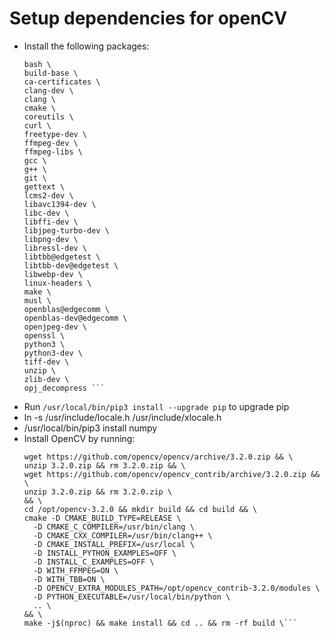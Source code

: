 # Setup dependencies for openCV

* Install the following packages:
  ``` apk update && apk upgrade && apk --no-cache add \
  bash \
  build-base \
  ca-certificates \
  clang-dev \
  clang \
  cmake \
  coreutils \
  curl \ 
  freetype-dev \
  ffmpeg-dev \
  ffmpeg-libs \
  gcc \
  g++ \
  git \
  gettext \
  lcms2-dev \
  libavc1394-dev \
  libc-dev \
  libffi-dev \
  libjpeg-turbo-dev \
  libpng-dev \
  libressl-dev \
  libtbb@edgetest \
  libtbb-dev@edgetest \
  libwebp-dev \
  linux-headers \
  make \
  musl \
  openblas@edgecomm \
  openblas-dev@edgecomm \
  openjpeg-dev \
  openssl \
  python3 \
  python3-dev \
  tiff-dev \
  unzip \
  zlib-dev \
  opj_decompress ```
* Run ```/usr/local/bin/pip3 install --upgrade pip``` to upgrade pip
* ln -s /usr/include/locale.h /usr/include/xlocale.h
* /usr/local/bin/pip3 install numpy
* Install OpenCV by running:
  ```cd /opt && \
  wget https://github.com/opencv/opencv/archive/3.2.0.zip && \
  unzip 3.2.0.zip && rm 3.2.0.zip && \
  wget https://github.com/opencv/opencv_contrib/archive/3.2.0.zip && \
  unzip 3.2.0.zip && rm 3.2.0.zip \
  && \
  cd /opt/opencv-3.2.0 && mkdir build && cd build && \
  cmake -D CMAKE_BUILD_TYPE=RELEASE \
    -D CMAKE_C_COMPILER=/usr/bin/clang \
    -D CMAKE_CXX_COMPILER=/usr/bin/clang++ \
    -D CMAKE_INSTALL_PREFIX=/usr/local \
    -D INSTALL_PYTHON_EXAMPLES=OFF \
    -D INSTALL_C_EXAMPLES=OFF \
    -D WITH_FFMPEG=ON \
    -D WITH_TBB=ON \
    -D OPENCV_EXTRA_MODULES_PATH=/opt/opencv_contrib-3.2.0/modules \
    -D PYTHON_EXECUTABLE=/usr/local/bin/python \
    .. \
  && \
  make -j$(nproc) && make install && cd .. && rm -rf build \```
